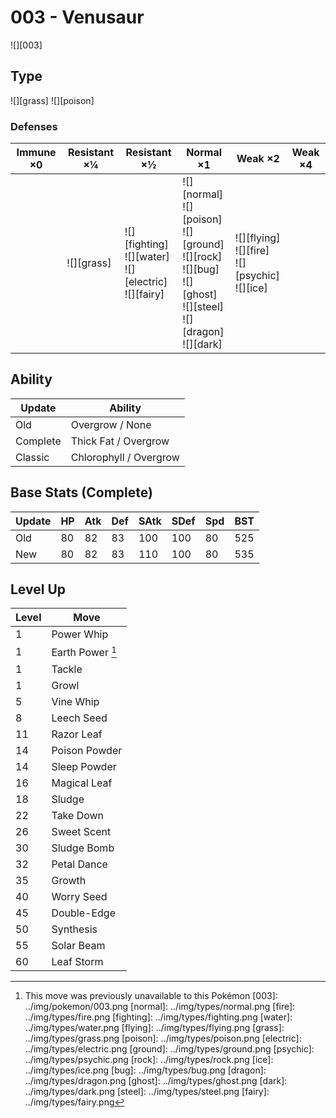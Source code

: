 # 003 - Venusaur
![][003]

## Type

![][grass]  ![][poison]

### Defenses

Immune ×0 | Resistant ×¼   | Resistant ×½                                                   | Normal ×1                                                                                                                      | Weak ×2                                                  | Weak ×4
---       | ---            | ---                                                            | ---                                                                                                                            | ---                                                      | ---
&nbsp;    | ![][grass]<br> | ![][fighting]<br>![][water]<br>![][electric]<br>![][fairy]<br> | ![][normal]<br>![][poison]<br>![][ground]<br>![][rock]<br>![][bug]<br>![][ghost]<br>![][steel]<br>![][dragon]<br>![][dark]<br> | ![][flying]<br>![][fire]<br>![][psychic]<br>![][ice]<br> | &nbsp;

## Ability

Update   | Ability
---      | ---
Old      | Overgrow / None
Complete | Thick Fat / Overgrow
Classic  | Chlorophyll / Overgrow

## Base Stats (Complete)

Update | HP  | Atk | Def | SAtk | SDef | Spd | BST
---    | --- | --- | --- | ---  | ---  | --- | ---
Old    | 80  | 82  | 83  | 100  | 100  | 80  | 525
New    | 80  | 82  | 83  | 110  | 100  | 80  | 535

## Level Up

Level | Move
---   | ---
1     | Power Whip
1     | Earth Power [^1]
1     | Tackle
1     | Growl
5     | Vine Whip
8     | Leech Seed
11    | Razor Leaf
14    | Poison Powder
14    | Sleep Powder
16    | Magical Leaf
18    | Sludge
22    | Take Down
26    | Sweet Scent
30    | Sludge Bomb
32    | Petal Dance
35    | Growth
40    | Worry Seed
45    | Double-Edge
50    | Synthesis
55    | Solar Beam
60    | Leaf Storm

[^1]: This move was previously unavailable to this Pokémon
[003]: ../img/pokemon/003.png
[normal]: ../img/types/normal.png
[fire]: ../img/types/fire.png
[fighting]: ../img/types/fighting.png
[water]: ../img/types/water.png
[flying]: ../img/types/flying.png
[grass]: ../img/types/grass.png
[poison]: ../img/types/poison.png
[electric]: ../img/types/electric.png
[ground]: ../img/types/ground.png
[psychic]: ../img/types/psychic.png
[rock]: ../img/types/rock.png
[ice]: ../img/types/ice.png
[bug]: ../img/types/bug.png
[dragon]: ../img/types/dragon.png
[ghost]: ../img/types/ghost.png
[dark]: ../img/types/dark.png
[steel]: ../img/types/steel.png
[fairy]: ../img/types/fairy.png
